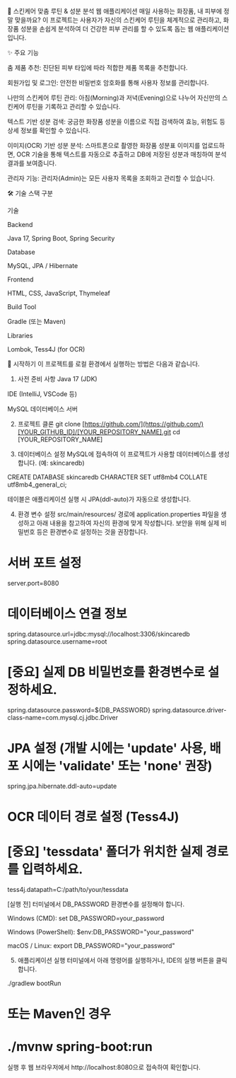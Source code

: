 🌿 스킨케어 맞춤 루틴 & 성분 분석 웹 애플리케이션
매일 사용하는 화장품, 내 피부에 정말 맞을까요? 이 프로젝트는 사용자가 자신의 스킨케어 루틴을 체계적으로 관리하고, 화장품 성분을 손쉽게 분석하여 더 건강한 피부 관리를 할 수 있도록 돕는 웹 애플리케이션입니다.

✨ 주요 기능

춤 제품 추천: 진단된 피부 타입에 따라 적합한 제품 목록을 추천합니다.

회원가입 및 로그인: 안전한 비밀번호 암호화를 통해 사용자 정보를 관리합니다.

나만의 스킨케어 루틴 관리: 아침(Morning)과 저녁(Evening)으로 나누어 자신만의 스킨케어 루틴을 기록하고 관리할 수 있습니다.

텍스트 기반 성분 검색: 궁금한 화장품 성분을 이름으로 직접 검색하여 효능, 위험도 등 상세 정보를 확인할 수 있습니다.

이미지(OCR) 기반 성분 분석: 스마트폰으로 촬영한 화장품 성분표 이미지를 업로드하면, OCR 기술을 통해 텍스트를 자동으로 추출하고 DB에 저장된 성분과 매칭하여 분석 결과를 보여줍니다.

관리자 기능: 관리자(Admin)는 모든 사용자 목록을 조회하고 관리할 수 있습니다.

🛠️ 기술 스택
구분

기술

Backend

Java 17, Spring Boot, Spring Security

Database

MySQL, JPA / Hibernate

Frontend

HTML, CSS, JavaScript, Thymeleaf

Build Tool

Gradle (또는 Maven)

Libraries

Lombok, Tess4J (for OCR)

🚀 시작하기
이 프로젝트를 로컬 환경에서 실행하는 방법은 다음과 같습니다.

1. 사전 준비 사항
Java 17 (JDK)

IDE (IntelliJ, VSCode 등)

MySQL 데이터베이스 서버

2. 프로젝트 클론
git clone [https://github.com/](https://github.com/)[YOUR_GITHUB_ID]/[YOUR_REPOSITORY_NAME].git
cd [YOUR_REPOSITORY_NAME]

3. 데이터베이스 설정
MySQL에 접속하여 이 프로젝트가 사용할 데이터베이스를 생성합니다. (예: skincaredb)

CREATE DATABASE skincaredb CHARACTER SET utf8mb4 COLLATE utf8mb4_general_ci;

테이블은 애플리케이션 실행 시 JPA(ddl-auto)가 자동으로 생성합니다.

4. 환경 변수 설정
src/main/resources/ 경로에 application.properties 파일을 생성하고 아래 내용을 참고하여 자신의 환경에 맞게 작성합니다. 보안을 위해 실제 비밀번호 등은 환경변수로 설정하는 것을 권장합니다.

# 서버 포트 설정
server.port=8080

# 데이터베이스 연결 정보
spring.datasource.url=jdbc:mysql://localhost:3306/skincaredb
spring.datasource.username=root
# [중요] 실제 DB 비밀번호를 환경변수로 설정하세요.
spring.datasource.password=${DB_PASSWORD}
spring.datasource.driver-class-name=com.mysql.cj.jdbc.Driver

# JPA 설정 (개발 시에는 'update' 사용, 배포 시에는 'validate' 또는 'none' 권장)
spring.jpa.hibernate.ddl-auto=update

# OCR 데이터 경로 설정 (Tess4J)
# [중요] 'tessdata' 폴더가 위치한 실제 경로를 입력하세요.
tess4j.datapath=C:/path/to/your/tessdata

[실행 전] 터미널에서 DB_PASSWORD 환경변수를 설정해야 합니다.

Windows (CMD): set DB_PASSWORD=your_password

Windows (PowerShell): $env:DB_PASSWORD="your_password"

macOS / Linux: export DB_PASSWORD="your_password"

5. 애플리케이션 실행
터미널에서 아래 명령어를 실행하거나, IDE의 실행 버튼을 클릭합니다.

./gradlew bootRun
# 또는 Maven인 경우
# ./mvnw spring-boot:run

실행 후 웹 브라우저에서 http://localhost:8080으로 접속하여 확인합니다.


